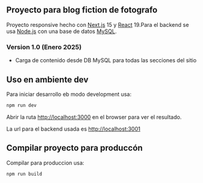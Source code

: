 ## Proyecto para blog fiction de fotografo

Proyecto responsive hecho con [Next.js](https://nextjs.org) 15 y [React](https://es.react.dev/) 19.Para el backend se usa [Node.js](https://nodejs.org/es) con una base de datos [MySQL](https://www.mysql.com/).

### Version 1.0 (Enero 2025)

- Carga de contenido desde DB MySQL para todas las secciones del sitio

## Uso en ambiente dev

Para iniciar desarrollo eb modo development usa:

```bash
npm run dev
```

Abrir la ruta [http://localhost:3000](http://localhost:3000) en el browser para ver el resultado.

La url para el backend usada es [http://localhost:3001](http://localhost:3001)

## Compilar proyecto para produccón

Compilar para produccion usa:

```bash
npm run build
```

